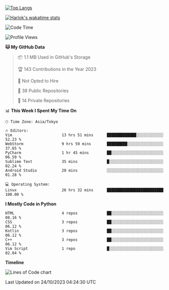 [![Top Langs](https://github-readme-stats.vercel.app/api/top-langs/?username=remisiki&theme=dracula&layout=compact&hide=Jupyter%20Notebook,CSS,HTML&langs_count=10&exclude_repo=GMM-Demux-GUI)](https://github.com/anuraghazra/github-readme-stats)

[![Harlok's wakatime stats](https://github-readme-stats.vercel.app/api/wakatime?username=@remisiki&theme=dracula&layout=compact&langs_count=10&hide=other,html,css,text,json,markdown,jupyter)](https://github.com/anuraghazra/github-readme-stats)

<!--START_SECTION:waka-->
![Code Time](http://img.shields.io/badge/Code%20Time-514%20hrs%2040%20mins-blue)

![Profile Views](http://img.shields.io/badge/Profile%20Views-10-blue)

**🐱 My GitHub Data** 

> 📦 1.1 MB Used in GitHub's Storage 
 > 
> 🏆 143 Contributions in the Year 2023
 > 
> 🚫 Not Opted to Hire
 > 
> 📜 38 Public Repositories 
 > 
> 🔑 14 Private Repositories 
 > 
📊 **This Week I Spent My Time On** 

```text
🕑︎ Time Zone: Asia/Tokyo

🔥 Editors: 
Vim                      13 hrs 51 mins      █████████████░░░░░░░░░░░░   52.23 % 
WebStorm                 9 hrs 59 mins       █████████░░░░░░░░░░░░░░░░   37.65 % 
PyCharm                  1 hr 45 mins        ██░░░░░░░░░░░░░░░░░░░░░░░   06.59 % 
Sublime Text             35 mins             █░░░░░░░░░░░░░░░░░░░░░░░░   02.24 % 
Android Studio           20 mins             ░░░░░░░░░░░░░░░░░░░░░░░░░   01.28 % 

💻 Operating System: 
Linux                    26 hrs 32 mins      █████████████████████████   100.00 % 
```

**I Mostly Code in Python** 

```text
HTML                     4 repos             ██░░░░░░░░░░░░░░░░░░░░░░░   08.16 % 
CSS                      3 repos             ██░░░░░░░░░░░░░░░░░░░░░░░   06.12 % 
Kotlin                   3 repos             ██░░░░░░░░░░░░░░░░░░░░░░░   06.12 % 
C++                      3 repos             ██░░░░░░░░░░░░░░░░░░░░░░░   06.12 % 
Vim Script               1 repo              █░░░░░░░░░░░░░░░░░░░░░░░░   02.04 % 
```



**Timeline**

![Lines of Code chart](https://raw.githubusercontent.com/remisiki/remisiki/master/assets/bar_graph.png)


 Last Updated on 24/10/2023 04:24:30 UTC
<!--END_SECTION:waka-->
